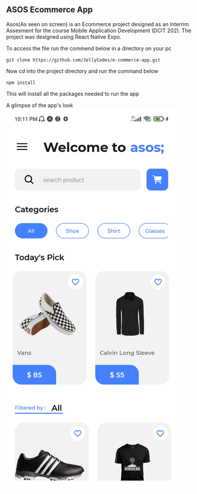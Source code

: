 ## ASOS Ecommerce App

Asos(As seen on screen) is an Ecommerce project designed as an Interrim Assesment for the course Mobile Application Development (DCIT 202). 
The project was designed using React Native Expo.

To access the file run the commend below in a directory on your pc
```
git clone https://github.com/JellyCodes/e-commerce-app.git
``` 

Now _cd_ into the project directory and run the command below
```
npm install
```

This will install all the packages needed to run the app


A glimpse of the app's look
![](/assets/images/home.jpg)

